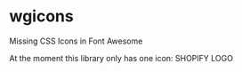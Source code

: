 # wgicons
Missing CSS Icons in Font Awesome

At the moment this library only has one icon: SHOPIFY LOGO
